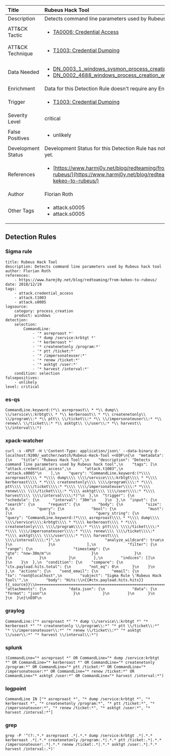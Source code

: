| Title                | Rubeus Hack Tool                                                                                                                                                 |
|:---------------------|:------------------------------------------------------------------------------------------------------------------------------------------------------------|
| Description          | Detects command line parameters used by Rubeus hack tool                                                                                                                                           |
| ATT&amp;CK Tactic    |  <ul><li>[TA0006: Credential Access](https://attack.mitre.org/tactics/TA0006)</li></ul>  |
| ATT&amp;CK Technique | <ul><li>[T1003: Credential Dumping](https://attack.mitre.org/techniques/T1003)</li></ul>  |
| Data Needed          | <ul><li>[DN_0003_1_windows_sysmon_process_creation](../Data_Needed/DN_0003_1_windows_sysmon_process_creation.md)</li><li>[DN_0002_4688_windows_process_creation_with_commandline](../Data_Needed/DN_0002_4688_windows_process_creation_with_commandline.md)</li></ul>  |
| Enrichment           |  Data for this Detection Rule doesn't require any Enrichments.  |
| Trigger              | <ul><li>[T1003: Credential Dumping](../Triggers/T1003.md)</li></ul>  |
| Severity Level       | critical |
| False Positives      | <ul><li>unlikely</li></ul>  |
| Development Status   |  Development Status for this Detection Rule has not been defined yet.  |
| References           | <ul><li>[https://www.harmj0y.net/blog/redteaming/from-kekeo-to-rubeus/](https://www.harmj0y.net/blog/redteaming/from-kekeo-to-rubeus/)</li></ul>  |
| Author               | Florian Roth |
| Other Tags           | <ul><li>attack.s0005</li><li>attack.s0005</li></ul> | 

## Detection Rules

### Sigma rule

```
title: Rubeus Hack Tool
description: Detects command line parameters used by Rubeus hack tool
author: Florian Roth
references:
    - https://www.harmj0y.net/blog/redteaming/from-kekeo-to-rubeus/
date: 2018/12/19
tags:
    - attack.credential_access
    - attack.t1003
    - attack.s0005
logsource:
    category: process_creation
    product: windows
detection:
    selection:
        CommandLine:
            - '* asreproast *'
            - '* dump /service:krbtgt *'
            - '* kerberoast *'
            - '* createnetonly /program:*'
            - '* ptt /ticket:*'
            - '* /impersonateuser:*'
            - '* renew /ticket:*'
            - '* asktgt /user:*'
            - '* harvest /interval:*'
    condition: selection
falsepositives:
    - unlikely
level: critical

```





### es-qs
    
```
CommandLine.keyword:(*\\ asreproast\\ * *\\ dump\\ \\/service\\:krbtgt\\ * *\\ kerberoast\\ * *\\ createnetonly\\ \\/program\\:* *\\ ptt\\ \\/ticket\\:* *\\ \\/impersonateuser\\:* *\\ renew\\ \\/ticket\\:* *\\ asktgt\\ \\/user\\:* *\\ harvest\\ \\/interval\\:*)
```


### xpack-watcher
    
```
curl -s -XPUT -H \'Content-Type: application/json\' --data-binary @- localhost:9200/_watcher/watch/Rubeus-Hack-Tool <<EOF\n{\n  "metadata": {\n    "title": "Rubeus Hack Tool",\n    "description": "Detects command line parameters used by Rubeus hack tool",\n    "tags": [\n      "attack.credential_access",\n      "attack.t1003",\n      "attack.s0005"\n    ],\n    "query": "CommandLine.keyword:(*\\\\ asreproast\\\\ * *\\\\ dump\\\\ \\\\/service\\\\:krbtgt\\\\ * *\\\\ kerberoast\\\\ * *\\\\ createnetonly\\\\ \\\\/program\\\\:* *\\\\ ptt\\\\ \\\\/ticket\\\\:* *\\\\ \\\\/impersonateuser\\\\:* *\\\\ renew\\\\ \\\\/ticket\\\\:* *\\\\ asktgt\\\\ \\\\/user\\\\:* *\\\\ harvest\\\\ \\\\/interval\\\\:*)"\n  },\n  "trigger": {\n    "schedule": {\n      "interval": "30m"\n    }\n  },\n  "input": {\n    "search": {\n      "request": {\n        "body": {\n          "size": 0,\n          "query": {\n            "bool": {\n              "must": [\n                {\n                  "query_string": {\n                    "query": "CommandLine.keyword:(*\\\\ asreproast\\\\ * *\\\\ dump\\\\ \\\\/service\\\\:krbtgt\\\\ * *\\\\ kerberoast\\\\ * *\\\\ createnetonly\\\\ \\\\/program\\\\:* *\\\\ ptt\\\\ \\\\/ticket\\\\:* *\\\\ \\\\/impersonateuser\\\\:* *\\\\ renew\\\\ \\\\/ticket\\\\:* *\\\\ asktgt\\\\ \\\\/user\\\\:* *\\\\ harvest\\\\ \\\\/interval\\\\:*)",\n                    "analyze_wildcard": true\n                  }\n                }\n              ],\n              "filter": {\n                "range": {\n                  "timestamp": {\n                    "gte": "now-30m/m"\n                  }\n                }\n              }\n            }\n          }\n        },\n        "indices": []\n      }\n    }\n  },\n  "condition": {\n    "compare": {\n      "ctx.payload.hits.total": {\n        "not_eq": 0\n      }\n    }\n  },\n  "actions": {\n    "send_email": {\n      "email": {\n        "to": "root@localhost",\n        "subject": "Sigma Rule \'Rubeus Hack Tool\'",\n        "body": "Hits:\\n{{#ctx.payload.hits.hits}}{{_source}}\\n================================================================================\\n{{/ctx.payload.hits.hits}}",\n        "attachments": {\n          "data.json": {\n            "data": {\n              "format": "json"\n            }\n          }\n        }\n      }\n    }\n  }\n}\nEOF\n
```


### graylog
    
```
CommandLine:("* asreproast *" "* dump \\/service\\:krbtgt *" "* kerberoast *" "* createnetonly \\/program\\:*" "* ptt \\/ticket\\:*" "* \\/impersonateuser\\:*" "* renew \\/ticket\\:*" "* asktgt \\/user\\:*" "* harvest \\/interval\\:*")
```


### splunk
    
```
(CommandLine="* asreproast *" OR CommandLine="* dump /service:krbtgt *" OR CommandLine="* kerberoast *" OR CommandLine="* createnetonly /program:*" OR CommandLine="* ptt /ticket:*" OR CommandLine="* /impersonateuser:*" OR CommandLine="* renew /ticket:*" OR CommandLine="* asktgt /user:*" OR CommandLine="* harvest /interval:*")
```


### logpoint
    
```
CommandLine IN ["* asreproast *", "* dump /service:krbtgt *", "* kerberoast *", "* createnetonly /program:*", "* ptt /ticket:*", "* /impersonateuser:*", "* renew /ticket:*", "* asktgt /user:*", "* harvest /interval:*"]
```


### grep
    
```
grep -P '^(?:.*.* asreproast .*|.*.* dump /service:krbtgt .*|.*.* kerberoast .*|.*.* createnetonly /program:.*|.*.* ptt /ticket:.*|.*.* /impersonateuser:.*|.*.* renew /ticket:.*|.*.* asktgt /user:.*|.*.* harvest /interval:.*)'
```



